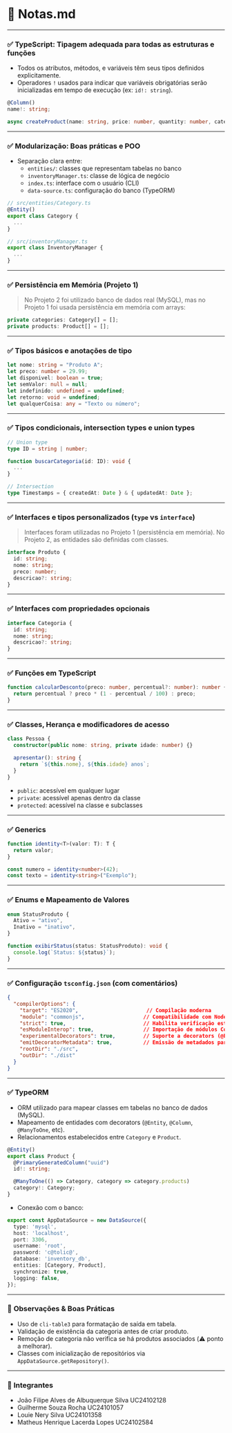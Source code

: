 # 📘 Notas.md

---

### ✅ **TypeScript: Tipagem adequada para todas as estruturas e funções**

- Todos os atributos, métodos, e variáveis têm seus tipos definidos explicitamente.
- Operadores `!` usados para indicar que variáveis obrigatórias serão inicializadas em tempo de execução (ex: `id!: string`).

```ts
@Column()
name!: string;

async createProduct(name: string, price: number, quantity: number, categoryId: string): Promise<void> { ... }
```

---

### ✅ **Modularização: Boas práticas e POO**

- Separação clara entre:
  - `entities/`: classes que representam tabelas no banco
  - `inventoryManager.ts`: classe de lógica de negócio
  - `index.ts`: interface com o usuário (CLI)
  - `data-source.ts`: configuração do banco (TypeORM)

```ts
// src/entities/Category.ts
@Entity()
export class Category {
  ...
}

// src/inventoryManager.ts
export class InventoryManager {
  ...
}
```

---

### ✅ **Persistência em Memória (Projeto 1)**

> No Projeto 2 foi utilizado banco de dados real (MySQL), mas no Projeto 1 foi usada persistência em memória com arrays:

```ts
private categories: Category[] = [];
private products: Product[] = [];
```

---

### ✅ **Tipos básicos e anotações de tipo**

```ts
let nome: string = "Produto A";
let preco: number = 29.99;
let disponivel: boolean = true;
let semValor: null = null;
let indefinido: undefined = undefined;
let retorno: void = undefined;
let qualquerCoisa: any = "Texto ou número";
```

---

### ✅ **Tipos condicionais, intersection types e union types**

```ts
// Union type
type ID = string | number;

function buscarCategoria(id: ID): void {
  ...
}

// Intersection
type Timestamps = { createdAt: Date } & { updatedAt: Date };
```

---

### ✅ **Interfaces e tipos personalizados (`type` vs `interface`)**

> Interfaces foram utilizadas no Projeto 1 (persistência em memória). No Projeto 2, as entidades são definidas com classes.

```ts
interface Produto {
  id: string;
  nome: string;
  preco: number;
  descricao?: string;
}
```

---

### ✅ **Interfaces com propriedades opcionais**

```ts
interface Categoria {
  id: string;
  nome: string;
  descricao?: string;
}
```

---

### ✅ **Funções em TypeScript**

```ts
function calcularDesconto(preco: number, percentual?: number): number {
  return percentual ? preco * (1 - percentual / 100) : preco;
}
```

---

### ✅ **Classes, Herança e modificadores de acesso**

```ts
class Pessoa {
  constructor(public nome: string, private idade: number) {}

  apresentar(): string {
    return `${this.nome}, ${this.idade} anos`;
  }
}
```

- `public`: acessível em qualquer lugar
- `private`: acessível apenas dentro da classe
- `protected`: acessível na classe e subclasses

---

### ✅ **Generics**

```ts
function identity<T>(valor: T): T {
  return valor;
}

const numero = identity<number>(42);
const texto = identity<string>("Exemplo");
```

---

### ✅ **Enums e Mapeamento de Valores**

```ts
enum StatusProduto {
  Ativo = "ativo",
  Inativo = "inativo",
}

function exibirStatus(status: StatusProduto): void {
  console.log(`Status: ${status}`);
}
```

---

### ✅ **Configuração `tsconfig.json` (com comentários)**

```json
{
  "compilerOptions": {
    "target": "ES2020",                      // Compilação moderna
    "module": "commonjs",                   // Compatibilidade com Node.js
    "strict": true,                         // Habilita verificação estrita
    "esModuleInterop": true,                // Importação de módulos CommonJS
    "experimentalDecorators": true,         // Suporte a decorators (@Entity, etc)
    "emitDecoratorMetadata": true,          // Emissão de metadados para decorators
    "rootDir": "./src",
    "outDir": "./dist"
  }
}
```

---

### ✅ **TypeORM**

- ORM utilizado para mapear classes em tabelas no banco de dados (MySQL).
- Mapeamento de entidades com decorators (`@Entity`, `@Column`, `@ManyToOne`, etc).
- Relacionamentos estabelecidos entre `Category` e `Product`.

```ts
@Entity()
export class Product {
  @PrimaryGeneratedColumn("uuid")
  id!: string;

  @ManyToOne(() => Category, category => category.products)
  category!: Category;
}
```

- Conexão com o banco:
```ts
export const AppDataSource = new DataSource({
  type: 'mysql',
  host: 'localhost',
  port: 3306,
  username: 'root',
  password: 'c@tolic@',
  database: 'inventory_db',
  entities: [Category, Product],
  synchronize: true,
  logging: false,
});
```

---

### 🧠 **Observações & Boas Práticas**

- Uso de `cli-table3` para formatação de saída em tabela.
- Validação de existência da categoria antes de criar produto.
- Remoção de categoria não verifica se há produtos associados (⚠️ ponto a melhorar).
- Classes com inicialização de repositórios via `AppDataSource.getRepository()`.

---

### 👥 **Integrantes**

- João Filipe Alves de Albuquerque Silva UC24102128
- Guilherme Souza Rocha UC24101057
- Louie Nery Silva UC24101358
- Matheus Henrique Lacerda Lopes UC24102584
